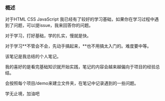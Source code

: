 ### 概述
对于HTML CSS JavaScript 我已经有了较好的学习基础，如果你在学习过程中遇到了问题，可以提issue，我来回答你的问题。

对于学习，打好基础，学的扎实，慢就是快。

对于学习**不管会不会，先动手搞起来，**也不用搞太入门的。难度要中等。

该笔记是我总结的个人笔记。

我的喜好的是看完基础知识就开始实践，笔记的内容会越来越偏向于项目的经验总结。

会按照每个项目/demo来建立文件夹，在笔记中记录遇到的一些问题。


学无止境，加油吧







